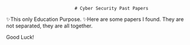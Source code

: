                               # Cyber Security Past Papers 
                              
✨This only Education Purpose.
✨Here are some papers I found. They are not separated, they are all together. 

Good Luck!

